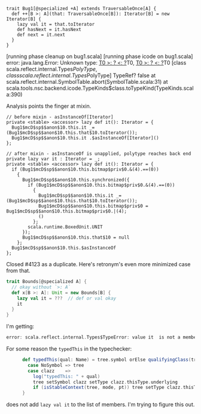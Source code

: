```
trait Bug1[@specialized +A] extends TraversableOnce[A] {  
  def ++[B >: A](that: TraversableOnce[B]): Iterator[B] = new Iterator[B] {
    lazy val it = that.toIterator
    def hasNext = it.hasNext
    def next = it.next
  }
}
```

[running phase cleanup on bug1.scala]
[running phase icode on bug1.scala]
error: java.lang.Error: Unknown type: [<deferred> <param> T0 >: ? <: ?]()T0, [<deferred> <param> T0 >: ? <: ?]()T0 [class scala.reflect.internal.Types$PolyType, class scala.reflect.internal.Types$PolyType] TypeRef? false
	at scala.reflect.internal.SymbolTable.abort(SymbolTable.scala:31)
	at scala.tools.nsc.backend.icode.TypeKinds$class.toTypeKind(TypeKinds.scala:390)


Analysis points the finger at mixin. 

```
// before mixin - asInstanceOf[Iterator]
private <stable> <accessor> lazy def it(): Iterator = {
  Bug1$mcD$sp$$anon$10.this.it _=(Bug1$mcD$sp$$anon$10.this.that$10.toIterator());
  Bug1$mcD$sp$$anon$10.this.it .$asInstanceOf[Iterator]()
};

// after mixin - asInstanceOf is unapplied, polytype reaches back end
private lazy var it : Iterator = _;
private <stable> <accessor> lazy def it(): Iterator = {
  if (Bug1$mcD$sp$$anon$10.this.bitmap$priv$0.&(4).==(0))
    {
      Bug1$mcD$sp$$anon$10.this.synchronized({
        if (Bug1$mcD$sp$$anon$10.this.bitmap$priv$0.&(4).==(0))
          {
            Bug1$mcD$sp$$anon$10.this.it _=(Bug1$mcD$sp$$anon$10.this.that$10.toIterator());
            Bug1$mcD$sp$$anon$10.this.bitmap$priv$0 = Bug1$mcD$sp$$anon$10.this.bitmap$priv$0.|(4);
            ()
          };
        scala.runtime.BoxedUnit.UNIT
      });
      Bug1$mcD$sp$$anon$10.this.that$10 = null
    };
  Bug1$mcD$sp$$anon$10.this.$asInstanceOf
};
```
Closed #4123 as a duplicate.  Here's retronym's even more minimized case from that.
```scala
trait Bounds[@specialized A] {
  // okay without `>: A`
  def x[B >: A]: Unit = new Bounds[B] {
    lazy val it = ???  // def or val okay
    it
  }
}
```
I'm getting:
```scala
error: scala.reflect.internal.Types$TypeError: value it  is not a member of Bounds[B]{}
```

For some reason the `typedThis` in the typechecker:

```scala
      def typedThis(qual: Name) = tree.symbol orElse qualifyingClass(tree, qual, packageOK = false) match {
        case NoSymbol => tree
        case clazz    =>
          log("typedThis: " + qual)
          tree setSymbol clazz setType clazz.thisType.underlying
          if (isStableContext(tree, mode, pt)) tree setType clazz.thisType else tree
      }
```

does not add `lazy val it` to the list of members. I'm trying to figure this out.
